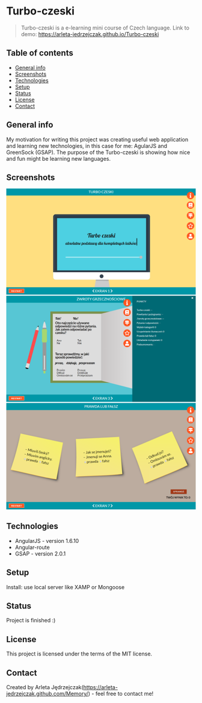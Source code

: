 # Turbo-czeski
> Turbo-czeski is a e-learning mini course of Czech language.
Link to demo: https://arleta-jedrzejczak.github.io/Turbo-czeski

## Table of contents
* [General info](#general-info)
* [Screenshots](#screenshots)
* [Technologies](#technologies)
* [Setup](#setup)
* [Status](#status)
* [License](#license)
* [Contact](#contact)

## General info
My motivation for writing this project was creating useful web application and learning new technologies, in this case for me: AgularJS and GreenSock (GSAP).
The purpose of the Turbo-czeski is showing how nice and fun might be learning new languages.

## Screenshots
![screenshot1](./img/tc1.png)
![screenshot2](./img/tc3.png)
![screenshot3](./img/tc2.png)

## Technologies
* AngularJS - version 1.6.10
* Angular-route
* GSAP - version 2.0.1

## Setup
Install: use local server like XAMP or Mongoose

## Status
Project is finished :)

## License
This project is licensed under the terms of the MIT license.

## Contact
Created by Arleta Jędrzejczak(https://arleta-jedrzejczak.github.com/Memory/) - feel free to contact me!
